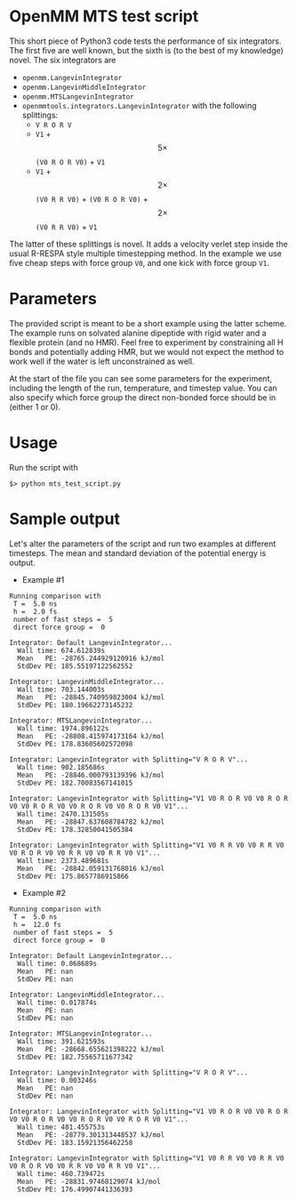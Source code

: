 # OpenMM MTS test script

This short piece of Python3 code tests the performance of six integrators. The first five are well known, but the sixth is (to the best of my knowledge) novel. The six integrators are

- `openmm.LangevinIntegrator`
- `openmm.LangevinMiddleIntegrator`
- `openmm.MTSLangevinIntegrator`
- `openmmtools.integrators.LangevinIntegrator` with the following splittings:
    - `V R O R V`
    - `V1` + $$5\times$$`(V0 R O R V0)` + `V1`
    - `V1` + $$2\times$$`(V0 R R V0)` + `(V0 R O R V0)` + $$2\times$$`(V0 R R V0)` + `V1`

The latter of these splittings is novel. It adds a velocity verlet step inside the usual R-RESPA style multiple timestepping method. In the example we use five cheap steps with force group `V0`, and one kick with force group `V1`.

# Parameters

The provided script is meant to be a short example using the latter scheme. The example runs on solvated alanine dipeptide with rigid water and a flexible protein (and no HMR). Feel free to experiment by constraining all H bonds and potentially adding HMR, but we would not expect the method to work well if the water is left unconstrained as well.

At the start of the file you can see some parameters for the experiment, including the length of the run, temperature, and timestep value. You can also specify which force group the direct non-bonded force should be in (either 1 or 0). 

# Usage

Run the script with 

``$> python mts_test_script.py``

# Sample output

Let's alter the parameters of the script and run two examples at different timesteps. The mean and standard deviation of the potential energy is output.

- Example #1
```
Running comparison with
 T =  5.0 ns
 h =  2.0 fs
 number of fast steps =  5
 direct force group =  0
 
Integrator: Default LangevinIntegrator...
  Wall time: 674.612839s
  Mean   PE: -28765.244929120916 kJ/mol
  StdDev PE: 185.55197122562552
  
Integrator: LangevinMiddleIntegrator...
  Wall time: 703.144003s
  Mean   PE: -28845.740959823004 kJ/mol
  StdDev PE: 180.19662273145232

Integrator: MTSLangevinIntegrator...
  Wall time: 1974.896122s
  Mean   PE: -28808.415974173164 kJ/mol
  StdDev PE: 178.83605602572098
  
Integrator: LangevinIntegrator with Splitting="V R O R V"...
  Wall time: 902.185686s
  Mean   PE: -28846.000793139396 kJ/mol
  StdDev PE: 182.70083567141015
  
Integrator: LangevinIntegrator with Splitting="V1 V0 R O R V0 V0 R O R V0 V0 R O R V0 V0 R O R V0 V0 R O R V0 V1"...
  Wall time: 2470.131505s
  Mean   PE: -28847.637608784782 kJ/mol
  StdDev PE: 178.32850041505384
  
Integrator: LangevinIntegrator with Splitting="V1 V0 R R V0 V0 R R V0 V0 R O R V0 V0 R R V0 V0 R R V0 V1"...
  Wall time: 2373.489681s
  Mean   PE: -28842.059131768016 kJ/mol
  StdDev PE: 175.8657786915866
```

- Example #2
```
Running comparison with
 T =  5.0 ns
 h =  12.0 fs
 number of fast steps =  5
 direct force group =  0
 
Integrator: Default LangevinIntegrator...
  Wall time: 0.068689s
  Mean   PE: nan
  StdDev PE: nan

Integrator: LangevinMiddleIntegrator...
  Wall time: 0.017874s
  Mean   PE: nan
  StdDev PE: nan

Integrator: MTSLangevinIntegrator...
  Wall time: 391.621593s
  Mean   PE: -28668.655621398222 kJ/mol
  StdDev PE: 182.75565711677342

Integrator: LangevinIntegrator with Splitting="V R O R V"...
  Wall time: 0.003246s
  Mean   PE: nan
  StdDev PE: nan

Integrator: LangevinIntegrator with Splitting="V1 V0 R O R V0 V0 R O R V0 V0 R O R V0 V0 R O R V0 V0 R O R V0 V1"...
  Wall time: 481.455753s
  Mean   PE: -28779.301313448537 kJ/mol
  StdDev PE: 183.15921356462258

Integrator: LangevinIntegrator with Splitting="V1 V0 R R V0 V0 R R V0 V0 R O R V0 V0 R R V0 V0 R R V0 V1"...
  Wall time: 460.739472s
  Mean   PE: -28831.97468129074 kJ/mol
  StdDev PE: 176.49907441336393
```

